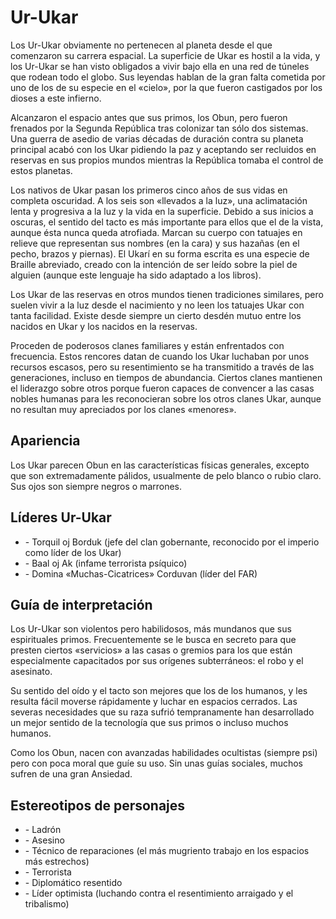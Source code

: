 # Ur-Ukar

Los Ur-Ukar obviamente no pertenecen al planeta desde el que comenzaron su carrera espacial. La superficie de Ukar es hostil a la vida, y los Ur-Ukar se han visto obligados a vivir bajo ella en una red de túneles que rodean todo el globo. Sus leyendas hablan de la gran falta cometida por uno de los de su especie en el «cielo», por la que fueron castigados por los dioses a este infierno.

Alcanzaron el espacio antes que sus primos, los Obun, pero fueron frenados por la Segunda República tras colonizar tan sólo dos sistemas. Una guerra de asedio de varias décadas de duración contra su planeta principal acabó con los Ukar pidiendo la paz y aceptando ser recluidos en reservas en sus propios mundos mientras la República tomaba el control de estos planetas.

Los nativos de Ukar pasan los primeros cinco años de sus vidas en completa oscuridad. A los seis son «llevados a la luz», una aclimatación lenta y progresiva a la luz y la vida en la superficie. Debido a sus inicios a oscuras, el sentido del tacto es más importante para ellos que el de la vista, aunque ésta nunca queda atrofiada. Marcan su cuerpo con tatuajes en relieve que representan sus nombres (en la cara) y sus hazañas (en el pecho, brazos y piernas). El Ukarí en su forma escrita es una especie de Braille abreviado, creado con la intención de ser leído sobre la piel de alguien (aunque este lenguaje ha sido adaptado a los libros).

Los Ukar de las reservas en otros mundos tienen tradiciones similares, pero suelen vivir a la luz desde el nacimiento y no leen los tatuajes Ukar con tanta facilidad. Existe desde siempre un cierto desdén mutuo entre los nacidos en Ukar y los nacidos en la reservas.

Proceden de poderosos clanes familiares y están enfrentados con frecuencia. Estos rencores datan de cuando los Ukar luchaban por unos recursos escasos, pero su resentimiento se ha transmitido a través de las generaciones, incluso en tiempos de abundancia. Ciertos clanes mantienen el liderazgo sobre otros porque fueron capaces de convencer a las casas nobles humanas para les reconocieran sobre los otros clanes Ukar, aunque no resultan muy apreciados por los clanes «menores».

## Apariencia

Los Ukar parecen Obun en las características físicas generales, excepto que son extremadamente pálidos, usualmente de pelo blanco o rubio claro. Sus ojos son siempre negros o marrones.

## Líderes Ur-Ukar

<ul>
<li class="list-element">- Torquil oj Borduk (jefe del clan gobernante, reconocido por el imperio como líder de los Ukar)</li>
<li class="list-element">- Baal oj Ak (infame terrorista psíquico)</li>
<li class="list-element">- Domina «Muchas-Cicatrices» Corduvan (líder del FAR)</li>
</ul>

## Guía de interpretación

Los Ur-Ukar son violentos pero habilidosos, más mundanos que sus espirituales primos. Frecuentemente se le busca en secreto para que presten ciertos «servicios» a las casas o gremios para los que están especialmente capacitados por sus orígenes subterráneos: el robo y el asesinato.

Su sentido del oído y el tacto son mejores que los de los humanos, y les resulta fácil moverse rápidamente y luchar en espacios cerrados. Las severas necesidades que su raza sufrió tempranamente han desarrollado un mejor sentido de la tecnología que sus primos o incluso muchos humanos.

Como los Obun, nacen con avanzadas habilidades ocultistas (siempre psi) pero con poca moral que guíe su uso. Sin unas guías sociales, muchos sufren de una gran Ansiedad.

## Estereotipos de personajes

<ul>
<li class="list-element">- Ladrón</li>
<li class="list-element">- Asesino</li>
<li class="list-element">- Técnico de reparaciones (el más mugriento trabajo en los espacios más estrechos)</li>
<li class="list-element">- Terrorista</li>
<li class="list-element">- Diplomático resentido</li>
<li class="list-element">- Líder optimista (luchando contra el resentimiento arraigado y el tribalismo)</li>
</ul>
